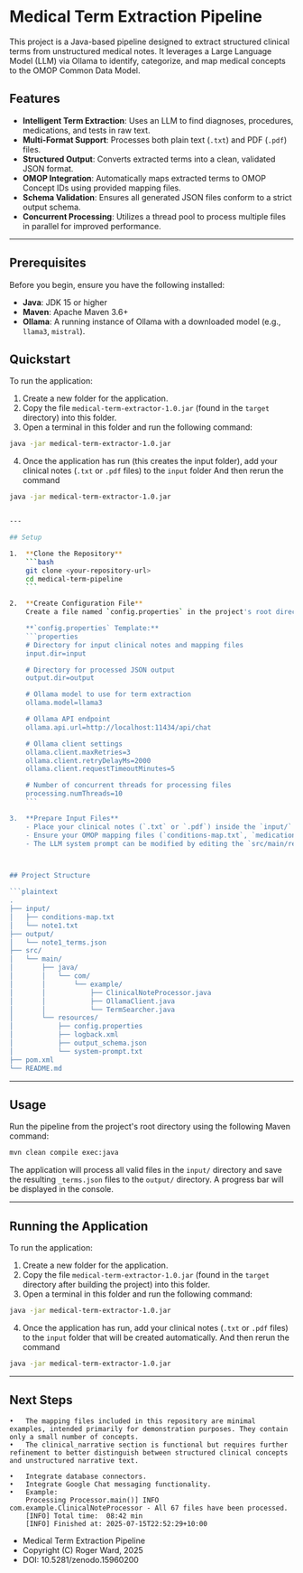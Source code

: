 # Medical Term Extraction Pipeline

This project is a Java-based pipeline designed to extract structured clinical terms from unstructured medical notes. It leverages a Large Language Model (LLM) via Ollama to identify, categorize, and map medical concepts to the OMOP Common Data Model.

## Features

- **Intelligent Term Extraction**: Uses an LLM to find diagnoses, procedures, medications, and tests in raw text.
- **Multi-Format Support**: Processes both plain text (`.txt`) and PDF (`.pdf`) files.
- **Structured Output**: Converts extracted terms into a clean, validated JSON format.
- **OMOP Integration**: Automatically maps extracted terms to OMOP Concept IDs using provided mapping files.
- **Schema Validation**: Ensures all generated JSON files conform to a strict output schema.
- **Concurrent Processing**: Utilizes a thread pool to process multiple files in parallel for improved performance.

---

## Prerequisites

Before you begin, ensure you have the following installed:

- **Java**: JDK 15 or higher
- **Maven**: Apache Maven 3.6+
- **Ollama**: A running instance of Ollama with a downloaded model (e.g., `llama3`, `mistral`).

## Quickstart
To run the application:

1. Create a new folder for the application.
2. Copy the file `medical-term-extractor-1.0.jar` (found in the `target` directory) into this folder.
3. Open a terminal in this folder and run the following command:

```bash
java -jar medical-term-extractor-1.0.jar
```

4. Once the application has run (this creates the input folder), add your clinical notes (`.txt` or `.pdf` files) to the `input` folder  And then rerun the command 

```bash
java -jar medical-term-extractor-1.0.jar


---

## Setup

1.  **Clone the Repository**
    ```bash
    git clone <your-repository-url>
    cd medical-term-pipeline
    ```

2.  **Create Configuration File**
    Create a file named `config.properties` in the project's root directory and populate it with your settings.

    **`config.properties` Template:**
    ```properties
    # Directory for input clinical notes and mapping files
    input.dir=input

    # Directory for processed JSON output
    output.dir=output

    # Ollama model to use for term extraction
    ollama.model=llama3

    # Ollama API endpoint
    ollama.api.url=http://localhost:11434/api/chat

    # Ollama client settings
    ollama.client.maxRetries=3
    ollama.client.retryDelayMs=2000
    ollama.client.requestTimeoutMinutes=5

    # Number of concurrent threads for processing files
    processing.numThreads=10
    ```

3.  **Prepare Input Files**
    - Place your clinical notes (`.txt` or `.pdf`) inside the `input/` directory.
    - Ensure your OMOP mapping files (`conditions-map.txt`, `medications-map.txt`, `observations-map.txt`) are located in the `src/main/resources` directory of the project.  These files are accessed as classpath resources.
    - The LLM system prompt can be modified by editing the `src/main/resources/system-prompt.txt` file. This allows you to change the extraction instructions without recompiling the application.



## Project Structure

```plaintext
.
├── input/
│   ├── conditions-map.txt
│   └── note1.txt
├── output/
│   └── note1_terms.json
├── src/
│   └── main/
│       ├── java/
│       │   └── com/
│       │       └── example/
│       │           ├── ClinicalNoteProcessor.java
│       │           ├── OllamaClient.java
│       │           └── TermSearcher.java
│       └── resources/
│           ├── config.properties
│           ├── logback.xml
│           ├── output_schema.json
│           └── system-prompt.txt
├── pom.xml
└── README.md
```





---

## Usage

Run the pipeline from the project's root directory using the following Maven command:

```bash
mvn clean compile exec:java
```

The application will process all valid files in the `input/` directory and save the resulting `_terms.json` files to the `output/` directory. A progress bar will be displayed in the console.

---

## Running the Application

To run the application:

1. Create a new folder for the application.
2. Copy the file `medical-term-extractor-1.0.jar` (found in the `target` directory after building the project) into this folder.
3. Open a terminal in this folder and run the following command:

```bash
java -jar medical-term-extractor-1.0.jar
```

4. Once the application has run, add your clinical notes (`.txt` or `.pdf` files) to the `input` folder that will be created automatically. And then rerun the command 

```bash
java -jar medical-term-extractor-1.0.jar
```

---

## Next Steps
	•	The mapping files included in this repository are minimal examples, intended primarily for demonstration purposes. They contain only a small number of concepts.
	•	The clinical_narrative section is functional but requires further refinement to better distinguish between structured clinical concepts and unstructured narrative text.

    •	Integrate database connectors.
	•	Integrate Google Chat messaging functionality. 
    •	Example: 
        Processing Processor.main()] INFO  com.example.ClinicalNoteProcessor - All 67 files have been processed.
        [INFO] Total time:  08:42 min
        [INFO] Finished at: 2025-07-15T22:52:29+10:00


 * Medical Term Extraction Pipeline
 * Copyright (C) Roger Ward, 2025
 * DOI: 10.5281/zenodo.15960200
 